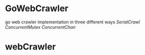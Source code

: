 # GoWebCrawler

go web crawler implementation in three different ways
*SerialCrawl*
*ConcurrentMutex*
*ConcurrentChan*
# webCrawler
